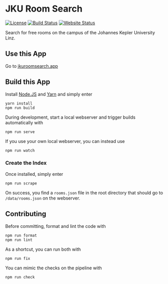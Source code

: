# JKU Room Search

[![License](https://img.shields.io/badge/License-AGPL%203.0-yellow?style=flat-square)](LICENSE.txt)
[![Build Status](https://img.shields.io/travis/com/blu3r4y/jku-room-search/main.svg?style=flat-square)](https://travis-ci.com/blu3r4y/jku-room-search)
[![Website Status](https://img.shields.io/website/https/github.com/blu3r4y/jku-room-search.svg?down_color=red&down_message=down&up_color=green&up_message=online&style=flat-square)](https://blu3r4y.github.io/jku-room-search/)

Search for free rooms on the campus of the Johannes Kepler University Linz.

## Use this App

Go to [jkuroomsearch.app](https://jkuroomsearch.app)

## Build this App

Install [Node.JS](https://nodejs.org/) and [Yarn](https://classic.yarnpkg.com/) and simply enter

    yarn install
    npm run build

During development, start a local webserver and trigger builds automatically with

    npm run serve

If you use your own local webserver, you can instead use

    npm run watch

### Create the Index

Once installed, simply enter

    npm run scrape

On success, you find a `rooms.json` file in the root directory that should go to `/data/rooms.json` on the webserver.

## Contributing

Before committing, format and lint the code with

    npm run format
    npm run lint

As a shortcut, you can run both with

    npm run fix

You can mimic the checks on the pipeline with

    npm run check
